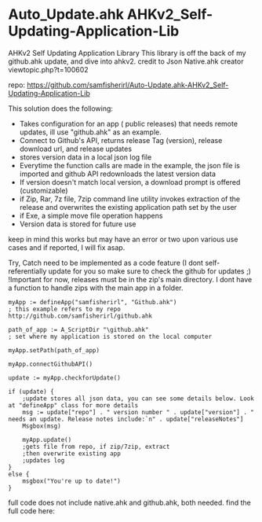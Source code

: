 # Auto_Update.ahk AHKv2_Self-Updating-Application-Lib
AHKv2 Self Updating Application Library
This library is off the back of my github.ahk update, and dive into ahkv2.
credit to Json Native.ahk creator viewtopic.php?t=100602

repo: https://github.com/samfisherirl/Auto-Update.ahk-AHKv2_Self-Updating-Application-Lib

This solution does the following:
- Takes configuration for an app ( public releases) that needs remote updates, ill use "github.ahk" as an example.
- Connect to Github's API, returns release Tag (version), release download url, and release updates
- stores version data in a local json log file
- Everytime the function calls are made in the example, the json file is imported and github API redownloads the latest version data
- If version doesn't match local version, a download prompt is offered (customizable)
- if Zip, Rar, 7z file, 7zip command line utility invokes extraction of the release and overwrites the existing application path set by the user
- if Exe, a simple move file operation happens
- Version data is stored for future use

keep in mind this works but may have an error or two upon various use cases and if reported, I will fix asap.

Try, Catch need to be implemented as a code feature (I dont self-referentially update for you so make sure to check the github for updates ;)
!Important for now, releases must be in the zip's main directory. I dont have a function to handle zips with the main app in a folder.

```autohotkey
myApp := defineApp("samfisherirl", "Github.ahk")
; this example refers to my repo http://github.com/samfisherirl/github.ahk

path_of_app := A_ScriptDir "\github.ahk"
; set where my application is stored on the local computer

myApp.setPath(path_of_app)

myApp.connectGithubAPI()

update := myApp.checkforUpdate()

if (update) {
    ;update stores all json data, you can see some details below. Look at "defineApp" class for more details
    msg := update["repo"] . " version number " . update["version"] . " needs an update. Release notes include:`n" . update["releaseNotes"]
    Msgbox(msg)

    myApp.update()
    ;gets file from repo, if zip/7zip, extract
    ;then overwrite existing app
    ;updates log
}
else {
    msgbox("You're up to date!")
}
```

full code does not include native.ahk and github.ahk, both needed. find the full code here:

 
